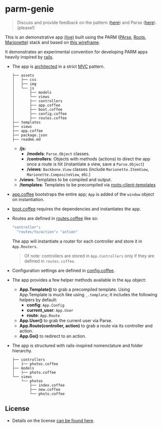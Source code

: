 parm-genie
==========

> Discuss and provide feedback on the pattern ([here](https://github.com/carrot/parm-genie/issues/3)) and Parse ([here](https://github.com/carrot/parm-genie/issues/4)). (please!)

This is an demonstrative app [(live)](http://parm.bycarrot.com) built using the PARM ([PArse](http://parse.com), [Roots](https://github.com/jenius/roots), [Marionette](https://github.com/marionettejs/backbone.marionette)) stack and based on [this wireframe](wireframes.sketch).

It demonstrates an experimental convention for developing PARM apps heavily inspired by [rails](https://github.com/rails/rails).

- The app is [architected](assets/js) in a strict [MVC](http://en.wikipedia.org/wiki/Model%E2%80%93view%E2%80%93controller) pattern.

  ```
  ├── assets
  │   ├── css
  │   ├── img
  │   └── js
  │       ├── models
  │       └── views
  │       ├── controllers
  │       ├── app.coffee
  │       ├── boot.coffee
  │       ├── config.coffee
  │       ├── routes.coffee
  ├── templates
  ├── views
  ├── app.coffee
  ├── package.json
  ├── readme.md
  ```

  - **/js**:
    - **/models**: `Parse.Object` classes.
    - **/controllers**: Objects with methods (actions) to direct the app once a route is hit (instantiate a view, save a `Parse.Object`)
    - **/views**: `Backbone.View` classes (include `Marionette.ItemView`, `Marionette.CompositeView`, etc.)
  - **/views**: Templates to be compiled and output.
  - **/templates**: Templates to be precompiled via [roots-client-templates](https://github.com/carrot/roots-client-templates)

- [app.coffee](assets/js/app.coffee) bootstraps the entire app; `App` is added of the `window` object on instantiation.
- [boot.coffee](assets/js/boot.coffee) requires the dependencies and instantiates the app.
- Routes are defined in [routes.coffee](assets/js/routes.coffee) like so:

  ```coffeescript
  "controller":
    "routes/to/action": "action"
  ```

  The app will instantiate a router for each controller and store it in `App.Routers`.
  > Of note: controllers are stored in `App.Controllers` only if they are defined in `routes.coffee`.

- Configuration settings are defined in [config.coffee](assets/js/config.coffee).
- The app provides a few helper methods available in the `App` object:
  - **App.Template()** to grab a precompiled template.  Using App.Template is much like using `_.template`; it includes the following helpers by default:
    - **config**: `App.Config`
    - **current_user**: `App.User`
    - **route**: `App.Route`
  - **App.User()** to grab the current user via Parse.
  - **App.Route(controller, action)** to grab a route via its controller and action.
  - **App.Go()** to redirect to an action.

- The app is structured with rails-inspired nomenclature and folder hierarchy.

  ```
  ├── controllers
  │   ├── photos.coffee
  ├── models
  │   ├── photo.coffee
  └── views
      └── photos
          ├── index.coffee
          ├── new.coffee
          └── photo.coffee
  ```

## License

- Details on the license [can be found here](LICENSE).
